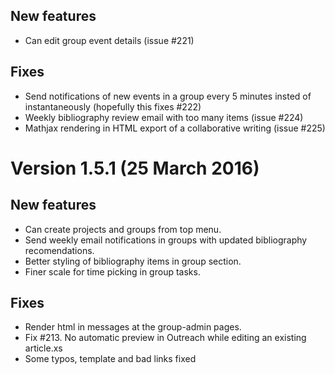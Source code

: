 
## New features

- Can edit group event details (issue #221)

## Fixes

- Send notifications of new events in a group every 5 minutes insted of instantaneously (hopefully this fixes #222)
- Weekly bibliography review email with too many items (issue #224)
- Mathjax rendering in HTML export of a collaborative writing (issue #225)


# Version 1.5.1 (25 March 2016)

## New features

- Can create projects and groups from top menu.
- Send weekly email notifications in groups with updated bibliography recomendations.
- Better styling of bibliography items in group section.
- Finer scale for time picking in group tasks.


## Fixes

- Render html in messages at the group-admin pages.
- Fix #213. No automatic preview in Outreach while editing an existing article.xs
- Some typos, template and bad links fixed
